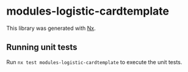 # modules-logistic-cardtemplate

This library was generated with [Nx](https://nx.dev).

## Running unit tests

Run `nx test modules-logistic-cardtemplate` to execute the unit tests.
